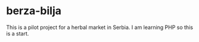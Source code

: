 # berza-bilja
This is a pilot project for a herbal market in Serbia. 
I am learning PHP so this is a start. 
